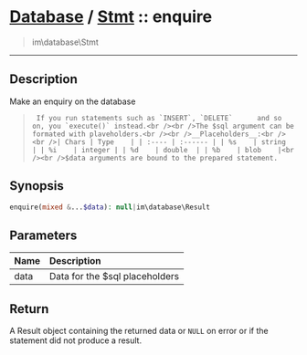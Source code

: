 # [Database](db.md) / [Stmt](db-Stmt.md) :: enquire
 > im\database\Stmt
____

## Description
Make an enquiry on the database

 >      If you run statements such as `INSERT`, `DELETE`      and so on, you `execute()` instead.<br /><br />The $sql argument can be formated with plaveholders.<br /><br />__Placeholders__:<br /><br />| Chars | Type    | | :---- | :------ | | %s    | string  | | %i    | integer | | %d    | double  | | %b    | blob    |<br /><br />$data arguments are bound to the prepared statement.  

## Synopsis
```php
enquire(mixed &...$data): null|im\database\Result
```

## Parameters
| Name | Description |
| :--- | :---------- |
| data | Data for the $sql placeholders |

## Return
A Result object containing the returned data or
`NULL` on error or if the statement did not produce a result. 
